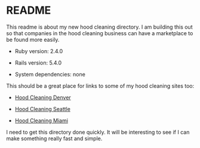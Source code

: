 # README

This readme is about my new hood cleaning directory.  I am building this out so that companies in the hood cleaning business can have a marketplace to be found more easily.

* Ruby version: 2.4.0

* Rails version: 5.4.0

* System dependencies: none

This should be a great place for links to some of my hood cleaning sites too:

* [Hood Cleaning Denver](https://procohoodcleaning.com)

* [Hood Cleaning Seattle](https://seattlehoodcleaningpros.com)

* [Hood Cleaning Miami](https://miamihoodcleaningpros.com)

I need to get this directory done quickly. It will be interesting to see if I can make something really fast and simple.
